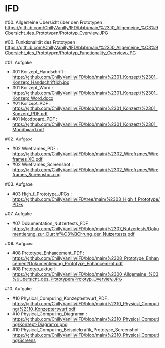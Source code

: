 # IFD
#00. Allgemeine Übersicht über den Prototypen : https://github.com/ChillyVanilly/IFD/blob/main/%2300_Allgemeine_%C3%9Cbersicht_des_Prototypen/Prototyp_Overview.JPG 

#00. Funktionalität des Prototypen : https://github.com/ChillyVanilly/IFD/blob/main/%2300_Allgemeine_%C3%9Cbersicht_des_Prototypen/Prototyp_Functionality_Overview.JPG

#01. Aufgabe 
- #01 Konzept_Handschrift : https://github.com/ChillyVanilly/IFD/blob/main/%2301_Konzept/%2301_Konzept_Handschriftlich.jpg
- #01 Konzept_Word : https://github.com/ChillyVanilly/IFD/blob/main/%2301_Konzept/%2301_Konzept_Word.docx
- #01 Konzept_PDF : https://github.com/ChillyVanilly/IFD/blob/main/%2301_Konzept/%2301_Konzept_PDF.pdf
- #01 Moodboard_PDF : https://github.com/ChillyVanilly/IFD/blob/main/%2301_Konzept/%2301_Moodboard.pdf

#02. Aufgabe 
- #02 Wireframes_PDF : https://github.com/ChillyVanilly/IFD/blob/main/%2302_Wireframes/Wireframes_XD.pdf
- #02 Wireframes_Screenshot : https://github.com/ChillyVanilly/IFD/blob/main/%2302_Wireframes/Wireframes_Screenshot.png

#03. Aufgabe 
- #03 High_f_Prototype_JPGs : https://github.com/ChillyVanilly/IFD/tree/main/%2303_High_f_Prototype/PDFs

#07. Aufgabe 
- #07 Dokumentation_Nutzertests_PDF : https://github.com/ChillyVanilly/IFD/blob/main/%2307_Nutzertests/Dokumentierung_zur_Durchf%C3%BChrung_der_Nutzertests.pdf

#08. Aufgabe
- #08 Prototype_Enhancement_PDF : https://github.com/ChillyVanilly/IFD/blob/main/%2308_Prototype_Enhancement/Dokumentierung_Prototype_Enhancement.pdf
- #08 Prototyp_aktuell : https://github.com/ChillyVanilly/IFD/blob/main/%2300_Allgemeine_%C3%9Cbersicht_des_Prototypen/Prototyp_Overview.JPG

#10. Aufgabe
- #10 Physical_Computing_Konzeptentwurf_PDF : https://github.com/ChillyVanilly/IFD/blob/main/%2310_Physical_Computing/%2310_Konzeptentwurf.pdf
- #10 Physical_Computing_Diagramm : https://github.com/ChillyVanilly/IFD/blob/main/%2310_Physical_Computing/Konzept-Diagramm.png
- #10 Physical_Computing_Beispielgrafik_Prototype_Screenshot : https://github.com/ChillyVanilly/IFD/blob/main/%2310_Physical_Computing/Screens
